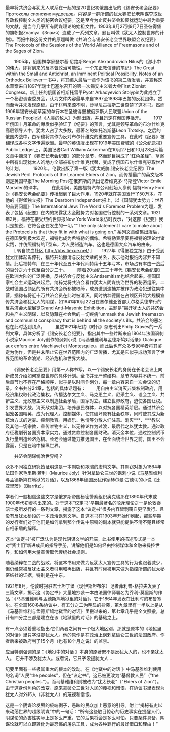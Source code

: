最早将共济会与犹太人联系在一起的是20世纪初俄国出版的《锡安长老会纪要》Протоколы сионских мудрецов。内容是一群所谓的犹太锡安长老阴谋夺取世界政权控制全人类的秘密会议纪要。这是至今为止反共济会和反犹运动中最为重要的文献，是当今几乎所有阴谋理论的始祖文件。1903年8月27到9月7日圣彼得堡的旗帜报Znamya（Знамя）连载了一系列文章，题目叫做《犹太人控制世界的计划》。而报中称这份文件的原题叫做《共济会与锡安长老会世界联盟会议纪要》The Protocols of the Sessions of the World Alliance of Freemasons and of the Sages of Zion。


　　1905年，俄国神学家瑟尔基·尼路斯Sergei Alexandrovich Nilus的《渺小中的伟大，即将到来的反基督政治可能性。一个东正教信徒的笔记》The Great within the Small and Antichrist, an Imminent Political Possibility. Notes of an Orthodox Believer一书中，将其编入最后一章作为该书的第二版发表，并宣称这本草案来自1897年瑞士巴塞尔召开的第一次锡安主义者大会First Zionist Congress。新上任的俄国首相斯托雷平Pyotr Arkadyevich Stolypin为此成立了一个秘密调查委员会，认为文件内容最早来自1897至1898年巴黎的反犹团体。然而至今并未发现原稿。由于材料来源不明，沙皇尼古拉斯二世查禁了这本书。然而1906年锡安长老草案的单行本在圣彼得堡被俄罗斯人民联盟Union of the Russian People以《人类的敌人》为题出版，并且迅速在俄国传播开。
　　1917年俄国十月革命的爆发似乎验证了《纪要》的预言，尤其是领导革命的布尔什维克高层领导人中，犹太人占了大多数，最著名的如托洛斯基Leon Trotsky。之后的俄国内战中，白军也将其作为反对布尔什维克的重要宣传工具。在此时《纪要》被翻译成各种文字传遍欧洲。最早的英语版出现在1919年美国费城的《公众纪录报》Public Ledger上，美国记者Carl William Ackerman在10月27日和10月28日两篇文章中摘录了《锡安长老会纪要》的部分章节，然而题目换成了“红色圣经”，草案中所有出现犹太人的地方全部被布尔什维克代替，变成了俄国布尔什维克夺取世界的计划。
　　1920年，伦敦出版了第一版《犹太威胁,锡安长老会纪要》The Jewish Peril. Protocols of the Learned Elders of Zion。而传播最广的英文版本则是英国早报The Morning Post在俄罗斯的派出记者维克多·马斯登Victor Emile Marsden的译本。
　　在此期间，美国福特汽车公司创始人亨利·福特Henry Ford对《锡安长老会纪要》传播起到了巨大作用，1920年就在美国发行了50万本。在他的《得堡独立报》The Dearborn Independent报上，以《国际犹太势力：世界的首要问题》The International Jew: The World's Foremost Problem为题，发表了包括《纪要》在内的揭露犹太金融势力对各国进行控制的一系列文章。1921年2月，福特在接受纽约世界报New York World采访时表示，“对这部《纪要》我只是想说，它符合正在发生的一切。”"The only statement I care to make about the Protocols is that they fit in with what is going on." 系列文章结集出版后，在德国受到极大欢迎，福特也成为希特勒的偶像。希特勒表示要将福特的理论付诸实践，并仿照福特的T型车，为人民制造汽车。这也是德国大众汽车的由来。
　　[ 转自铁血社区 http://bbs.tiexue.net/ ]
　　1927年《得堡独立报》由于受到犹太团体起诉停刊，福特开始撇清与反犹文章的关系，表示他对报纸内容并不知情。此后福特车厂在三十年代至五十年代间持续十五年亏本，市场占有率由一战后的百分之六十跌至百分之二十。
　　随着20世纪二三十年代《锡安长老会纪要》在欧洲大陆的广泛传播，反共济会与反犹主义Antisemitism也结合起来。德国国家社会主义运动兴起后，纳粹党将共济会看作犹太人阴谋统治世界的秘密组织，二战时德国占领区的所有共济会所都被取缔，成员遭到逮捕并被作为政治犯送往集中营，据称有将近十万共济会员在此时被消灭。同时纳粹德国在占领区开始大规模宣传共济会和犹太人的阴谋，如1941年10月22日在塞尔维亚首都贝尔格莱德举行的反共济会大型展览Grand Anti-Masonic Exhibition，主题是“揭开犹太人的共济会和共产主义阴谋，以及隐藏在社会后的一切疾病”unmask the Jewish freemason and communist conspiracy that is behind all the society's ills。共济会的恶名也在此时达到顶点。
　　虽然1921年纽约《时代》杂志刊出Philip Graves的一系列文章，具体分析了《锡安长老会纪要》，指出其中一些片断来自1864年法国讽刺小说家Maurice Joly创作的讽刺小说《马基雅维利与孟德斯鸠对话录》Dialogue aux enfers entre Machiavel et Montesquieu，而此后也有众多专家学者将其鉴定为伪作，但是并未阻止它在世界范围内的广泛传播，尤其是它似乎成功预言了世界范围的革命浪潮、经济危机和世界大战。

　　《锡安长老会纪要》用第一人称书写，以一个锡安长老的身份在长老会议上向新成员介绍如何掌控世界的具体计划。全书并无严整结构，章节内容并不统一，前后章节也不存在严格顺序，似乎是以时间作划分，每一章内容来自一次会议的记录。全书共分24章，包括的具体话题有：
　　用自由主义消灭非集权制政府，用经济集权取代政治集权。传播达尔文主义、马克思主义、尼采主义、设会主义、共铲主义、无政府主义以制造社会矛盾，国家对立。建立世界政府，迫使各国让权。引发世界大战，消灭敌对集团。培养愚民群体，以对抗各国精英阶层。通过共济会招笼各国精英，成为代理人。控制媒体，使其破坏原有社会秩序，同时使其成为新统治方式的迷雾。控制教育。用娱乐、色情等分散人们注意。消灭***、***教以及其他一切宗教，宣传唯物主义，以无神论作为过渡，最后代之以犹太教。通过政府征税削弱各国资本家实力。通过贷款控制各国财政。消灭金本位，通过控制货币发行量制造经济危机。长老会通过能力推选国王，在全面统治世界之前，国王不会露面，只是在暗中操纵世界。

　　共济会阴谋统治世界吗？


众多不同独立研究皆证明这是一本剽窃和欺骗的虚构文学。其剽窃对象为1864年法国作家毛里斯·若利（Maurice Joly）针对拿破仑三世的讽刺小说《马基雅维利与孟德斯鸠在地狱的对话》，以及1868年德国反犹作家赫尔曼·古德切的小说《比亚里茨》（Biarritz）。

学者们一般相信这些文字是俄罗斯帝国秘密警察组织奥克瑞那在1890年代末或1900年代初虚构出来的。对于这本“议定书”早期最著名的驳斥理论之一是伦敦泰晤士报所发行的一系列文章，揭露了这本“议定书”很多内容皆剽窃自更早发行、且没有反犹太桥段的一本政治讽刺文学。自这本书在1903年开始印刷起，那些早期的发行者们对于他们是如何拿到那个传说中原稿的副本就只能提供不清不楚且经常自相矛盾的解释。

这本“议定书”被广泛认为是现代阴谋文学的开端，此书使用的描述形式是一本对“贤士们”新进成员的指导手册，讲解他们是如何经由控制媒体和金融来操控世界，和如何用大量宣传取代传统社会规则。

随着纳粹在二战的战败，将这本书用来做为反犹太人宣传工具的行为也跟着减少，但仍经常被反犹太主义者引用和再出版，并且有时候被用来做为指控所谓的犹太秘密结社的证据，特别是在中东。

1921年8月，伦敦时报驻君士坦丁堡（现伊斯坦布尔）记者菲利普-格拉夫发表了三篇文章，揭示这《协定书》大量地抄袭一本由法国律师署名为乔利-莫里斯的作品：《马基雅维利与孟德斯鸠地狱里的对话》。它于1864年发表在比利时的布鲁塞尔。在全篇160多条协议中，有五分之二为明显的抄袭，第九章里有一半以上是从《马基雅维利与孟德斯鸠地狱里的对话》里搬过来的，第七章几乎是全文照搬，总计有四分之三都是建立在该《地狱里的对话》的基础之上。



有一点必须着重地指出:它们两者之间有一个极大地区别，那就是原本的《地狱里的对话》里只字没提犹太人。他的原作是在政治上讽刺拿破仑三世的法国政府。作者后来被政府判了15个月（也有18个月之说）的监禁。

应当特别强调的是：《地狱中的对话 》本身的原著既不是反犹太人的，也不亲犹太人。 它并不涉及犹太人。或者说，它只字没提犹太人...


纪要里面有一些极其重大的根本的改动。在《地狱中的对话 》中马基雅维利使用的名词“人民"the peoples"，但在“议定书”，这已被更改为“基督教人民”（"the Christian peoples."）。而马基雅维利则被改为“犹太长老”（"Elders of Zion"）。由于这身份角色的改变，原来拿破仑三世对人民的蔑视和憎恨，在协议书里表现为犹太人对外邦人（非犹太人）的蔑视和憎恨。


这是一个阴谋论发展的极端例子，愚昧的民众加上恶意的引导。附上“揭秘有史以来动荡世界的超级阴谋”中的一句话：“所有这些触目惊心的历史事实在提醒人们，阴谋论的危害性实际上是多么严重，它的后果将会是多么可怕。只要条件具备，阴谋论就可以立即转化为最恐怖的屠杀工具，成为各种罪行的最好借口和理由！”



